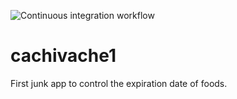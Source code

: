 ![Continuous integration workflow](https://github.com/pablomgdev/cachivache1/actions/workflows/continuous-integration.yml/badge.svg)
# cachivache1
First junk app to control the expiration date of foods.

